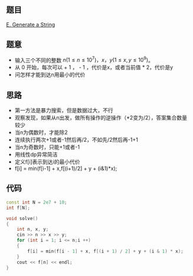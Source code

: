 ## 题目

[E. Generate a String](https://codeforces.com/problemset/problem/710/E)

## 题意

- 输入三个不同的整数 $n(1 \leq n \leq 10^7)，x，y(1 ≤ x, y ≤ 10^9)$。
- 从 0 开始，每次可以 + 1 ， - 1 ，代价是x，或者当前值 * 2，代价是y
- 问怎样才能到达n用最小的代价

## 思路

- 第一方法是暴力搜索，但是数据过大，不行
- 观察发现，如果从n出发，做所有操作的逆操作（*2变为/2），答案集合数量较少
- 当n为偶数时，才能除2
- 连续执行两次+1或者-1然后再/2，不如先/2然后再-1+1
- 当n为奇数时，只能+1或者-1
- 用线性dp异常简洁
- 定义f[i]表示到达i的最小代价
- f[i] = min(f[i-1] + x,f[(i+1)/2] + y + (i&1)*x);

## 代码

```cpp
const int N = 2e7 + 10;
int f[N];

void solve()
{
    int n, x, y;
    cin >> n >> x >> y;
    for (int i = 1; i <= n;i ++)
    {
        f[i] = min(f[i - 1] + x, f[(i + 1) / 2] + y + (i & 1) * x);
    }
    cout << f[n] << endl;
}
```
